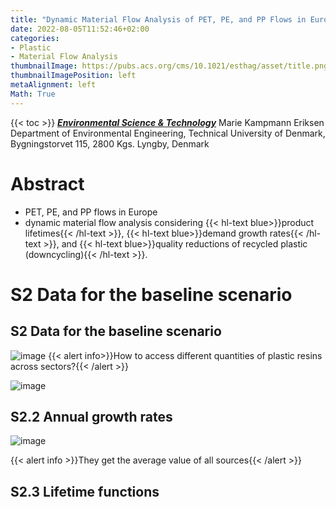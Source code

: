 ```yaml
---
title: "Dynamic Material Flow Analysis of PET, PE, and PP Flows in Europe: Evaluation of the Potential for Circular Economy"
date: 2022-08-05T11:52:46+02:00
categories:
- Plastic
- Material Flow Analysis
thumbnailImage: https://pubs.acs.org/cms/10.1021/esthag/asset/title.png
thumbnailImagePosition: left
metaAlignment: left
Math: True
---
```

<!--more-->
{{< toc >}}
[***Environmental Science & Technology***](https://pubs.acs.org/doi/full/10.1021/acs.est.0c03435)
Marie Kampmann Eriksen
Department of Environmental Engineering, Technical University of Denmark, Bygningstorvet 115, 2800 Kgs. Lyngby, Denmark
# Abstract
* PET, PE, and PP flows in Europe
* dynamic material flow analysis considering {{< hl-text blue>}}product lifetimes{{< /hl-text >}}, {{< hl-text blue>}}demand growth rates{{< /hl-text >}}, and {{< hl-text blue>}}quality reductions of recycled plastic (downcycling){{< /hl-text >}}.

# S2 Data for the baseline scenario
## S2 Data for the baseline scenario
![image](https://user-images.githubusercontent.com/65668613/183283932-aaf3af1f-dacc-4268-b5c0-7eac0e1300d7.png)
{{< alert info>}}How to access different quantities of plastic resins across sectors?{{< /alert >}}

![image](https://user-images.githubusercontent.com/65668613/183284505-b53aba4a-f4a3-459c-9256-9f93e5cd54b5.png)

## S2.2 Annual growth rates
![image](https://user-images.githubusercontent.com/65668613/183286731-9583f054-9e89-4f02-9a13-bddd0a0c6366.png)

{{< alert info >}}They get the average value of all sources{{< /alert >}}

## S2.3 Lifetime functions
